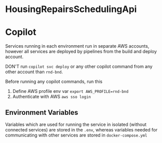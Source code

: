 # HousingRepairsSchedulingApi

# Copilot

Services running in each environment run in separate AWS accounts, however all services are deployed by pipelines from the build and deploy account.

DON'T run `copilot svc deploy` or any other copilot command from any other account than `rnd-bnd`. 

Before running any copilot commands, run this

1. Define AWS profile env var `export AWS_PROFILE=rnd-bnd`
2. Authenticate with AWS `aws sso login`

## Environment Variables

Variables which are used for running the service in isolated (without connected services) are stored in the `.env`, whereas variables needed for communicating with other services are stored in `docker-compose.yml`